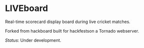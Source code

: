 # LIVEboard #

Real-time scorecard display board during live cricket matches. 

Forked from hackboard built for hackfestson a Tornado webserver.

*Status*: Under development. 
